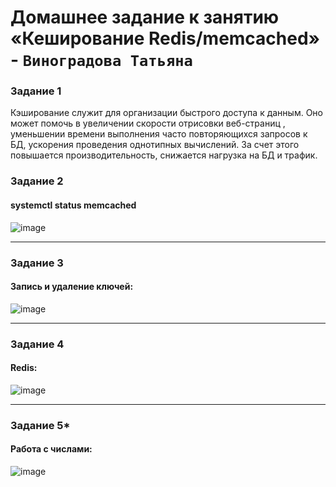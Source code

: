 # Домашнее задание к занятию «Кеширование Redis/memcached» - `Виноградова Татьяна`


### Задание 1

Кэширование служит для организации быстрого доступа к данным. Оно может помочь в увеличении скорости отрисовки веб-страниц , 
уменьшении времени выполнения часто повторяющихся запросов к БД, ускорения проведения однотипных вычислений. За счет этого 
повышается производительность, снижается нагрузка на БД и трафик.

### Задание 2
#### systemctl status memcached
![image](https://user-images.githubusercontent.com/103531664/219852728-6824494a-d385-4264-8d46-c500875649fa.png)

---

### Задание 3
#### Запись и удаление ключей:
![image](https://user-images.githubusercontent.com/103531664/219852789-8dfe81fb-b97f-4a33-827d-8d1e06beebd5.png)

---

### Задание 4
#### Redis:
![image](https://user-images.githubusercontent.com/103531664/219852846-54c8b2dc-1212-4810-84a9-3a84d8fd5cc8.png)

---

### Задание 5*
#### Работа с числами:
![image](https://user-images.githubusercontent.com/103531664/219852886-aef863d9-01b1-4e4b-a53f-7d32df7a51a9.png)
